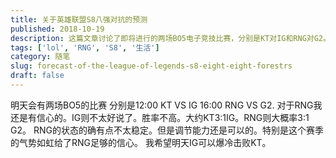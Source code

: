 ```yaml
---
title: 关于英雄联盟S8八强对抗的预测
published: 2018-10-19
description: 这篇文章讨论了即将进行的两场BO5电子竞技比赛，分别是KT对IG和RNG对G2。作者对RNG的表现持乐观态度，认为他们可能会以3:1战胜G2，尽管状态有些不稳定。同时，作者对IG的胜率不太确定，但希望IG能爆冷击败KT。
tags: ['lol', 'RNG', 'S8', '生活']
category: 随笔
slug: forecast-of-the-league-of-legends-s8-eight-eight-forestrs
draft: false
---
```


明天会有两场BO5的比赛 分别是12:00 KT VS IG 16:00 RNG VS G2. 对于RNG我还是有信心的。IG则不太好说了。胜率不高。大约KT3:1IG。RNG则大概率3:1 G2。 RNG的状态的确有点不太稳定。但是调节能力还是可以的。特别是这个赛季的气势如虹给了RNG足够的信心。 我希望明天IG可以爆冷击败KT。